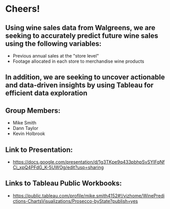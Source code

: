 # Cheers!

## Using wine sales data from Walgreens, we are seeking to accurately predict future wine sales using the following variables:
  - Previous annual sales at the "store level"
  - Footage allocated in each store to merchandise wine products
  
## In addition, we are seeking to uncover actionable and data-driven insights by using Tableau for efficient data exploration


## Group Members:
  - Mike Smith
  - Dann Taylor
  - Kevin Holbrook

## Link to Presentation:
  - https://docs.google.com/presentation/d/1g3TKpe9q433pbhpSvSYIFqNfCi_xpQ4PFdG_K-5UWOg/edit?usp=sharing

## Links to Tableau Public Workbooks:
  - https://public.tableau.com/profile/mike.smith4152#!/vizhome/WinePredictions-ChartsVisualizations/Prosecco-byState?publish=yes
